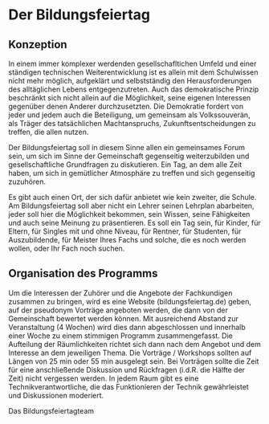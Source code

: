 # Der Bildungsfeiertag

## Konzeption
In einem immer komplexer werdenden gesellschafltichen Umfeld und einer ständigen
technischen Weiterentwicklung ist es allein mit dem Schulwissen nicht mehr möglich,
aufgeklärt und selbstständig den Herausforderungen des alltäglichen Lebens 
entgegenzutreten. Auch das demokratische Prinzip beschränkt sich nicht allein
auf die Möglichkeit, seine eigenen Interessen gegenüber denen Anderer durchzusetzten.
Die Demokratie fordert von jeder und jedem auch die Beteiligung, um gemeinsam als
Volkssouverän, als Träger des tatsächlichen Machtanspruchs, Zukunftsentscheidungen
zu treffen, die allen nutzen.

Der Bildungsfeiertag soll in diesem Sinne allen ein gemeinsames Forum sein,
um sich im Sinne der Gemeinschaft gegenseitig weiterzubilden und
gesellschaftliche Grundfragen zu diskutieren. Ein Tag,
an dem alle Zeit haben, um sich in gemütlicher Atmosphäre zu treffen und sich 
gegenseitig zuzuhören.

Es gibt auch einen Ort, der sich dafür anbietet wie kein zweiter, die Schule.
Am Bildungsfeiertag soll aber nicht ein Lehrer seinen Lehrplan abarbeiten, jeder
soll hier die Möglichkeit bekommen, sein Wissen, seine Fähigkeiten und auch seine
Meinung zu präsentieren.
Es soll ein Tag sein, für Kinder, für Eltern, für Singles mit und ohne Niveau, 
für Rentner, für Studenten, für Auszubildende, für Meister Ihres Fachs und solche,
die es noch werden wollen, oder Ihr Fach noch suchen.

## Organisation des Programms
Um die Interessen der Zuhörer und die Angebote der Fachkundigen zusammen zu
bringen, wird es eine Website (bildungsfeiertag.de) geben, auf der pseudonym
Vorträge angeboten werden, die dann von der Gemeinschaft bewertet werden können.
Mit ausreichend Abstand zur Veranstaltung (4 Wochen) wird dies dann abgeschlossen 
und innerhalb einer Woche zu einem stimmigen Programm zusammengefasst.
Die Aufteilung der Räumlichkeiten richtet sich dann nach dem Angebot und dem Interesse an dem
jeweiligen Thema. 
Die Vorträge / Workshops sollten auf Längen von 25 min oder 55 min ausgelegt sein.
Bei Vorträgen sollte die Zeit für eine anschließende Diskussion und Rückfragen (i.d.R. die Hälfte der Zeit) nicht vergessen werden. 
In jedem Raum gibt es eine Technikverantwortliche, die das Funktionieren der Technik gewährleistet und Diskussionen moderiert.
 


Das Bildungsfeiertagteam

